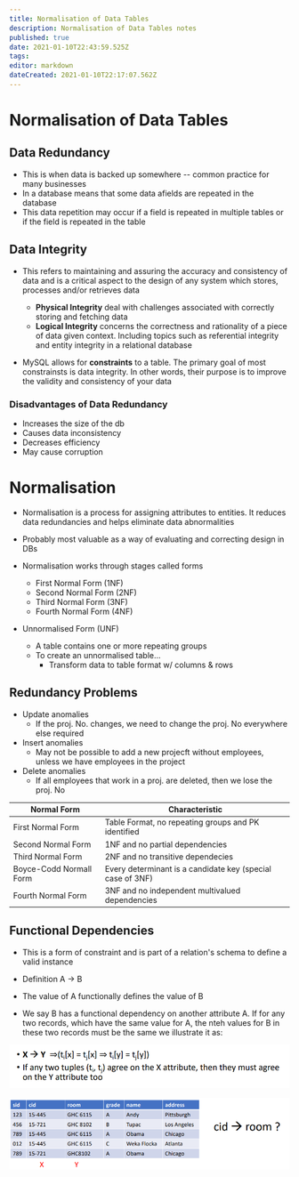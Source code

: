 ```yaml
---
title: Normalisation of Data Tables
description: Normalisation of Data Tables notes
published: true
date: 2021-01-10T22:43:59.525Z
tags: 
editor: markdown
dateCreated: 2021-01-10T22:17:07.562Z
---
```


# Normalisation of Data Tables

## Data Redundancy

- This is when data is backed up somewhere -- common practice for many businesses
- In a database means that some data afields are repeated in the database
- This data repetition may occur if a field is repeated in multiple tables or if the field is repeated in the table

## Data Integrity

- This refers to maintaining and assuring the accuracy and consistency of data and is a critical aspect to the design of any system which stores, processes and/or retrieves data

	- **Physical Integrity** deal with challenges associated with correctly storing and fetching data
  - **Logical Integrity** concerns the correctness and rationality of a piece of data given context. Including topics such as referential integrity and entity integrity in a relational database

- MySQL allows for **constraints** to a table. The primary goal of most constrainsts is data integrity. In other words, their purpose is to improve the validity and consistency of your data

### Disadvantages of Data Redundancy

- Increases the size of the db
- Causes data inconsistency
- Decreases efficiency
- May cause corruption

# Normalisation
- Normalisation is a process for assigning attributes to entities. It reduces data redundancies and helps eliminate data abnormalities
- Probably most valuable as a way of evaluating and correcting design in DBs
- Normalisation works through stages called forms
	- First Normal Form (1NF)
  - Second Normal Form (2NF)
  - Third Normal Form (3NF)
  - Fourth Normal Form (4NF)

- Unnormalised Form (UNF)
	- A table contains one or more repeating groups
  - To create an unnormalised table...
  	- Transform data to table format w/ columns & rows
    
## Redundancy Problems
- Update anomalies
	- If the proj. No. changes, we need to change the proj. No everywhere else required
- Insert anomalies
	- May not be possible to add a new projecft without employees, unless we have employees in the project
- Delete anomalies
	- If all employees that work in a proj. are deleted, then we lose the proj. No


|Normal Form|Characteristic|
|-----------|--------------|
|First Normal Form| Table Format, no repeating groups and PK identified|
|Second Normal Form|1NF and no partial dependencies|
|Third Normal Form|2NF and no transitive dependecies|
|Boyce-Codd Normall Form|Every determinant is a candidate key (special case of 3NF)|
|Fourth Normal Form|3NF and no independent multivalued dependencies|

## Functional Dependencies
- This is a form of constraint and is part of a relation's schema to define a valid instance
- Definition A -> B
- The value of A functionally defines the value of B

- We say B has a functional dependency on another attribute A. If for any two records, which have the same value for A, the nteh values for B in these two records must be the same we illustrate it as:

![normalisation-functional-dependency.png](/normalisation-functional-dependency-1.png)

![normalisation-functional-dependency-2.png](/normalisation-functional-dependency-2.png)




